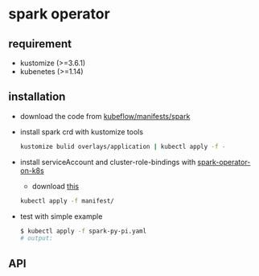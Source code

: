 # spark operator

## requirement

- kustomize (>=3.6.1)
- kubenetes (>=1.14)

## installation

- download the code from [kubeflow/manifests/spark](https://github.com/kubeflow/manifests/tree/master/spark/spark-operator)

- install spark crd with kustomize tools

  ```bash
  kustomize bulid overlays/application | kubectl apply -f -
  ```

- install serviceAccount and cluster-role-bindings with [spark-operator-on-k8s](https://github.com/GoogleCloudPlatform/spark-on-k8s-operator)
  - download [this](https://github.com/GoogleCloudPlatform/spark-on-k8s-operator/tree/master/manifest)

  ```bash
  kubectl apply -f manifest/
  ```

- test with simple example

  ```bash
  $ kubectl apply -f spark-py-pi.yaml
  # output:

  ```

## API
